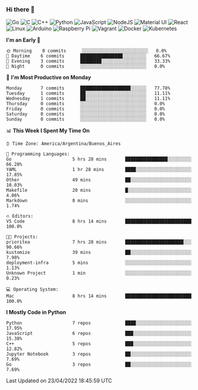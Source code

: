 ### Hi there 👋

![Go](https://img.shields.io/badge/go-%2300ADD8.svg?style=for-the-badge&logo=go&logoColor=white)
![C](https://img.shields.io/badge/c-%2300599C.svg?style=for-the-badge&logo=c&logoColor=white)
![C++](https://img.shields.io/badge/c++-%2300599C.svg?style=for-the-badge&logo=c%2B%2B&logoColor=white)
![Python](https://img.shields.io/badge/python-3670A0?style=for-the-badge&logo=python&logoColor=ffdd54)
![JavaScript](https://img.shields.io/badge/javascript-%23323330.svg?style=for-the-badge&logo=javascript&logoColor=%23F7DF1E)
![NodeJS](https://img.shields.io/badge/node.js-6DA55F?style=for-the-badge&logo=node.js&logoColor=white)
![Material UI](https://img.shields.io/badge/materialui-%230081CB.svg?style=for-the-badge&logo=material-ui&logoColor=white)
![React](https://img.shields.io/badge/react-%2320232a.svg?style=for-the-badge&logo=react&logoColor=%2361DAFB)
![Linux](https://img.shields.io/badge/Linux-FCC624?style=for-the-badge&logo=linux&logoColor=black)
![Arduino](https://img.shields.io/badge/-Arduino-00979D?style=for-the-badge&logo=Arduino&logoColor=white)
![Raspberry Pi](https://img.shields.io/badge/-RaspberryPi-C51A4A?style=for-the-badge&logo=Raspberry-Pi)
![Vagrant](https://img.shields.io/badge/vagrant-%231563FF.svg?style=for-the-badge&logo=vagrant&logoColor=white)
![Docker](https://img.shields.io/badge/docker-%230db7ed.svg?style=for-the-badge&logo=docker&logoColor=white)
![Kubernetes](https://img.shields.io/badge/kubernetes-%23326ce5.svg?style=for-the-badge&logo=kubernetes&logoColor=white)

<!-- ![Jupyter Notebook](https://img.shields.io/badge/jupyter-%23FA0F00.svg?style=for-the-badge&logo=jupyter&logoColor=white) -->
<!-- ![Java](https://img.shields.io/badge/java-%23ED8B00.svg?style=for-the-badge&logo=java&logoColor=white) -->
<!-- ![Git](https://img.shields.io/badge/git-%23F05033.svg?style=for-the-badge&logo=git&logoColor=white) -->

<!--START_SECTION:waka-->
**I'm an Early 🐤** 

```text
🌞 Morning    0 commits      ░░░░░░░░░░░░░░░░░░░░░░░░░   0.0% 
🌆 Daytime    6 commits      ████████████████░░░░░░░░░   66.67% 
🌃 Evening    3 commits      ████████░░░░░░░░░░░░░░░░░   33.33% 
🌙 Night      0 commits      ░░░░░░░░░░░░░░░░░░░░░░░░░   0.0%

```
📅 **I'm Most Productive on Monday** 

```text
Monday       7 commits      ███████████████████░░░░░░   77.78% 
Tuesday      1 commits      ██░░░░░░░░░░░░░░░░░░░░░░░   11.11% 
Wednesday    1 commits      ██░░░░░░░░░░░░░░░░░░░░░░░   11.11% 
Thursday     0 commits      ░░░░░░░░░░░░░░░░░░░░░░░░░   0.0% 
Friday       0 commits      ░░░░░░░░░░░░░░░░░░░░░░░░░   0.0% 
Saturday     0 commits      ░░░░░░░░░░░░░░░░░░░░░░░░░   0.0% 
Sunday       0 commits      ░░░░░░░░░░░░░░░░░░░░░░░░░   0.0%

```


📊 **This Week I Spent My Time On** 

```text
⌚︎ Time Zone: America/Argentina/Buenos_Aires

💬 Programming Languages: 
Go                       5 hrs 28 mins       ████████████████░░░░░░░░░   66.28% 
YAML                     1 hr 28 mins        ████░░░░░░░░░░░░░░░░░░░░░   17.85% 
Other                    49 mins             ██░░░░░░░░░░░░░░░░░░░░░░░   10.03% 
Makefile                 20 mins             █░░░░░░░░░░░░░░░░░░░░░░░░   4.06% 
Markdown                 8 mins              ░░░░░░░░░░░░░░░░░░░░░░░░░   1.74%

🔥 Editors: 
VS Code                  8 hrs 14 mins       █████████████████████████   100.0%

🐱‍💻 Projects: 
prioritea                7 hrs 28 mins       ██████████████████████░░░   90.66% 
kustomize                39 mins             ██░░░░░░░░░░░░░░░░░░░░░░░   7.98% 
deployment-infra         5 mins              ░░░░░░░░░░░░░░░░░░░░░░░░░   1.13% 
Unknown Project          1 min               ░░░░░░░░░░░░░░░░░░░░░░░░░   0.23%

💻 Operating System: 
Mac                      8 hrs 14 mins       █████████████████████████   100.0%

```

**I Mostly Code in Python** 

```text
Python                   7 repos             ████░░░░░░░░░░░░░░░░░░░░░   17.95% 
JavaScript               6 repos             ███░░░░░░░░░░░░░░░░░░░░░░   15.38% 
C++                      5 repos             ███░░░░░░░░░░░░░░░░░░░░░░   12.82% 
Jupyter Notebook         3 repos             ██░░░░░░░░░░░░░░░░░░░░░░░   7.69% 
Go                       3 repos             ██░░░░░░░░░░░░░░░░░░░░░░░   7.69%

```



 Last Updated on 23/04/2022 18:45:59 UTC
<!--END_SECTION:waka-->

<!--
**aibarbetta/aibarbetta** is a ✨ _special_ ✨ repository because its `README.md` (this file) appears on your GitHub profile.

Here are some ideas to get you started:

- 🔭 I’m currently working on ...
- 🌱 I’m currently learning ...
- 👯 I’m looking to collaborate on ...
- 🤔 I’m looking for help with ...
- 💬 Ask me about ...
- 📫 How to reach me: ...
- 😄 Pronouns: ...
- ⚡ Fun fact: ...
-->
